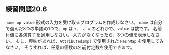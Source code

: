 ## 練習問題20.6

`name op value` 形式の入力を受け取るプログラムを作成しなさい。
`name` は自分で選んだ3つの単語の1つで、`op` は `+`、`-`、`=` のどれかで、`value` は数です。
名前付値に各演算子を適用しなさい。
入力がなくなったら、3つの値を表示しなさい。
もし、興味があれば、`AttributedImpl` で使用された `HashMap` を使用してみなさい。
そうすれば、任意の個数の名前付定数を使用できます。
